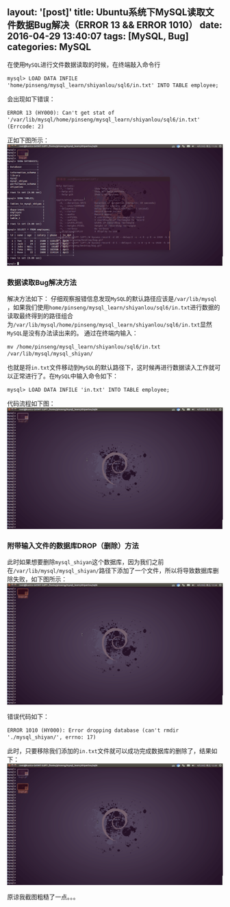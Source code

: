 layout: '[post]'
title: Ubuntu系统下MySQL读取文件数据Bug解决（ERROR 13 && ERROR 1010）
date: 2016-04-29 13:40:07
tags: [MySQL, Bug]
categories: MySQL
---
在使用`MySQL`进行文件数据读取的时候，在终端敲入命令行
```
mysql> LOAD DATA INFILE 'home/pinseng/mysql_learn/shiyanlou/sql6/in.txt' INTO TABLE employee;
```
会出现如下错误：
```
ERROR 13 (HY000): Can't get stat of '/var/lib/mysql/home/pinseng/mysql_learn/shiyanlou/sql6/in.txt' (Errcode: 2)
```
正如下图所示：
![BUG][1]

<!--more-->
### 数据读取Bug解决方法
解决方法如下：
仔细观察报错信息发现`MySQL`的默认路径应该是`/var/lib/mysql`
，如果我们使用`home/pinseng/mysql_learn/shiyanlou/sql6/in.txt`进行数据的读取最终得到的路径组合为`/var/lib/mysql/home/pinseng/mysql_learn/shiyanlou/sql6/in.txt`显然`MySQL`是没有办法读出来的。
通过在终端内输入：
```
mv /home/pinseng/mysql_learn/shiyanlou/sql6/in.txt /var/lib/mysql/mysql_shiyan/  
```
也就是将`in.txt`文件移动到`MySQL`的默认路径下，这时候再进行数据读入工作就可以正常进行了。在`MySQL`中输入命令如下：
```
mysql> LOAD DATA INFILE 'in.txt' INTO TABLE employee;
```
代码流程如下图：
![BUG2][2]


### 附带输入文件的数据库DROP（删除）方法
此时如果想要删除`mysql_shiyan`这个数据库，因为我们之前在`/var/lib/mysql/mysql_shiyan/`路径下添加了一个文件，所以将导致数据库删除失败，如下图所示：
![Bug3][3]

错误代码如下：
```
ERROR 1010 (HY000): Error dropping database (can't rmdir './mysql_shiyan/', errno: 17)
```
此时，只要移除我们添加的`in.txt`文件就可以成功完成数据库的删除了，结果如下：
![Bug4][4]

原谅我截图粗糙了一点。。。

  [1]: https://raw.githubusercontent.com/haoyuanliu/blog_pic/master/2016-04-29/bug1.gif
  [2]: https://raw.githubusercontent.com/haoyuanliu/blog_pic/master/2016-04-29/bug2.gif
  [3]: https://raw.githubusercontent.com/haoyuanliu/blog_pic/master/2016-04-29/bug3.gif
  [4]: https://raw.githubusercontent.com/haoyuanliu/blog_pic/master/2016-04-29/bug4.gif
